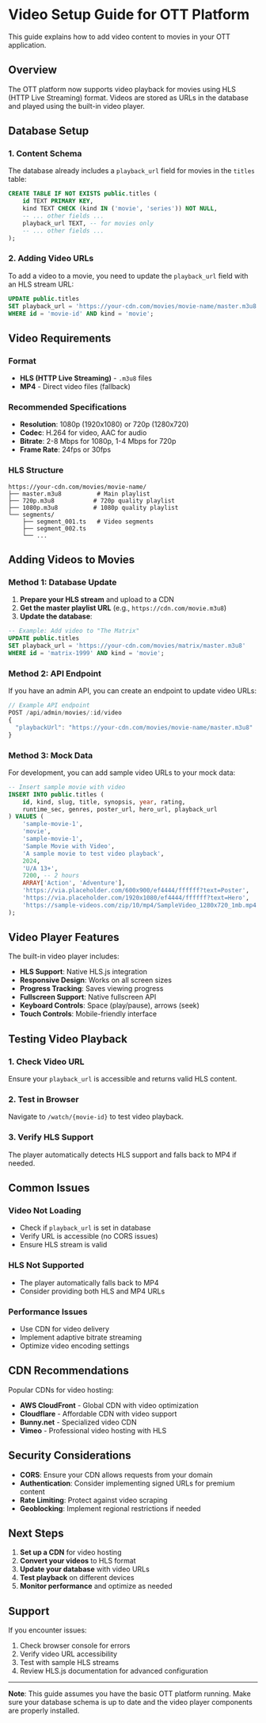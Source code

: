 # Video Setup Guide for OTT Platform

This guide explains how to add video content to movies in your OTT application.

## Overview

The OTT platform now supports video playback for movies using HLS (HTTP Live Streaming) format. Videos are stored as URLs in the database and played using the built-in video player.

## Database Setup

### 1. Content Schema

The database already includes a `playback_url` field for movies in the `titles` table:

```sql
CREATE TABLE IF NOT EXISTS public.titles (
    id TEXT PRIMARY KEY,
    kind TEXT CHECK (kind IN ('movie', 'series')) NOT NULL,
    -- ... other fields ...
    playback_url TEXT, -- for movies only
    -- ... other fields ...
);
```

### 2. Adding Video URLs

To add a video to a movie, you need to update the `playback_url` field with an HLS stream URL:

```sql
UPDATE public.titles 
SET playback_url = 'https://your-cdn.com/movies/movie-name/master.m3u8'
WHERE id = 'movie-id' AND kind = 'movie';
```

## Video Requirements

### Format
- **HLS (HTTP Live Streaming)** - `.m3u8` files
- **MP4** - Direct video files (fallback)

### Recommended Specifications
- **Resolution**: 1080p (1920x1080) or 720p (1280x720)
- **Codec**: H.264 for video, AAC for audio
- **Bitrate**: 2-8 Mbps for 1080p, 1-4 Mbps for 720p
- **Frame Rate**: 24fps or 30fps

### HLS Structure
```
https://your-cdn.com/movies/movie-name/
├── master.m3u8          # Main playlist
├── 720p.m3u8           # 720p quality playlist
├── 1080p.m3u8          # 1080p quality playlist
└── segments/
    ├── segment_001.ts   # Video segments
    ├── segment_002.ts
    └── ...
```

## Adding Videos to Movies

### Method 1: Database Update

1. **Prepare your HLS stream** and upload to a CDN
2. **Get the master playlist URL** (e.g., `https://cdn.com/movie.m3u8`)
3. **Update the database**:

```sql
-- Example: Add video to "The Matrix"
UPDATE public.titles 
SET playback_url = 'https://your-cdn.com/movies/matrix/master.m3u8'
WHERE id = 'matrix-1999' AND kind = 'movie';
```

### Method 2: API Endpoint

If you have an admin API, you can create an endpoint to update video URLs:

```javascript
// Example API endpoint
POST /api/admin/movies/:id/video
{
  "playbackUrl": "https://your-cdn.com/movies/movie-name/master.m3u8"
}
```

### Method 3: Mock Data

For development, you can add sample video URLs to your mock data:

```sql
-- Insert sample movie with video
INSERT INTO public.titles (
    id, kind, slug, title, synopsis, year, rating, 
    runtime_sec, genres, poster_url, hero_url, playback_url
) VALUES (
    'sample-movie-1',
    'movie',
    'sample-movie-1',
    'Sample Movie with Video',
    'A sample movie to test video playback',
    2024,
    'U/A 13+',
    7200, -- 2 hours
    ARRAY['Action', 'Adventure'],
    'https://via.placeholder.com/600x900/ef4444/ffffff?text=Poster',
    'https://via.placeholder.com/1920x1080/ef4444/ffffff?text=Hero',
    'https://sample-videos.com/zip/10/mp4/SampleVideo_1280x720_1mb.mp4'
);
```

## Video Player Features

The built-in video player includes:

- **HLS Support**: Native HLS.js integration
- **Responsive Design**: Works on all screen sizes
- **Progress Tracking**: Saves viewing progress
- **Fullscreen Support**: Native fullscreen API
- **Keyboard Controls**: Space (play/pause), arrows (seek)
- **Touch Controls**: Mobile-friendly interface

## Testing Video Playback

### 1. Check Video URL
Ensure your `playback_url` is accessible and returns valid HLS content.

### 2. Test in Browser
Navigate to `/watch/{movie-id}` to test video playback.

### 3. Verify HLS Support
The player automatically detects HLS support and falls back to MP4 if needed.

## Common Issues

### Video Not Loading
- Check if `playback_url` is set in database
- Verify URL is accessible (no CORS issues)
- Ensure HLS stream is valid

### HLS Not Supported
- The player automatically falls back to MP4
- Consider providing both HLS and MP4 URLs

### Performance Issues
- Use CDN for video delivery
- Implement adaptive bitrate streaming
- Optimize video encoding settings

## CDN Recommendations

Popular CDNs for video hosting:
- **AWS CloudFront** - Global CDN with video optimization
- **Cloudflare** - Affordable CDN with video support
- **Bunny.net** - Specialized video CDN
- **Vimeo** - Professional video hosting with HLS

## Security Considerations

- **CORS**: Ensure your CDN allows requests from your domain
- **Authentication**: Consider implementing signed URLs for premium content
- **Rate Limiting**: Protect against video scraping
- **Geoblocking**: Implement regional restrictions if needed

## Next Steps

1. **Set up a CDN** for video hosting
2. **Convert your videos** to HLS format
3. **Update your database** with video URLs
4. **Test playback** on different devices
5. **Monitor performance** and optimize as needed

## Support

If you encounter issues:
1. Check browser console for errors
2. Verify video URL accessibility
3. Test with sample HLS streams
4. Review HLS.js documentation for advanced configuration

---

**Note**: This guide assumes you have the basic OTT platform running. Make sure your database schema is up to date and the video player components are properly installed.
